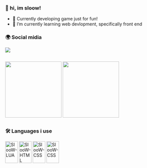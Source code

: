 ### 👋 hi, im sloow!

- 🔭 Currently developing game just for fun!
- 🌱 I’m currently learning web devlopment, specifically front end

### 🌍 Social midia
<div>
  <a href="https://twitter.com/SlooWdev001" target="_blank"><img src="https://img.shields.io/badge/Twitter-1DA1F2?style=for-the-badge&logo=twitter&logoColor=white" target="_blank"></a>
</div>

##

<div>
  <a href="https://github.com/sloow001"></a>
  <img  height="180em" src="https://github-readme-stats.vercel.app/api?username=sloow001&show_icons=true&theme=dracula&include_all=true&count_private=true"/>
  <img height="180em"
  src="https://github-readme-stats.vercel.app/api/top-langs/?username=sloow001&layout=compact&langs_count=168&theme=dracula"/>
</div>

##
### 🛠 Languages i use
<div style="display: inline-block">
  <img align="center" alt="SlooW-LUA" height="70" width="40" src="https://cdn.jsdelivr.net/gh/devicons/devicon/icons/lua/lua-original-wordmark.svg" />
  <img align="center" alt="SlooW-HTML" height="70" width="40" src="https://cdn.jsdelivr.net/gh/devicons/devicon/icons/html5/html5-original.svg" />
  <img align="center" alt="SlooW-CSS" height="70" width="40" src="https://cdn.jsdelivr.net/gh/devicons/devicon/icons/css3/css3-original.svg" />
  <img align="center" alt="SlooW-CSS" height="70" width="40" src="https://cdn.jsdelivr.net/gh/devicons/devicon/icons/javascript/javascript-original.svg" />
</div>

